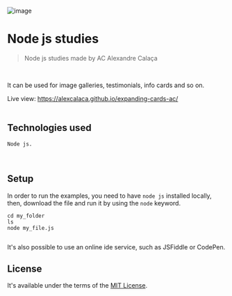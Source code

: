 ![image](https://user-images.githubusercontent.com/22925257/169445276-5f27ccff-58e1-44d7-919d-e7fff304b85e.png)

# Node js studies

> Node js studies made by AC Alexandre Calaça

<br/>

It can be used for image galleries, testimonials, info cards and so on.

Live view: https://alexcalaca.github.io/expanding-cards-ac/ <br/><br/>



## Technologies used
```
Node js.
```
<br/>

## Setup
In order to run the examples, you need to have ```node js``` installed locally, then, download the file and run it by using the ```node``` keyword.

```
cd my_folder
ls
node my_file.js


```

It's also possible to use an online ide service, such as JSFiddle or CodePen.


## License

It's available under the terms of the [MIT License](http://opensource.org/licenses/MIT).
